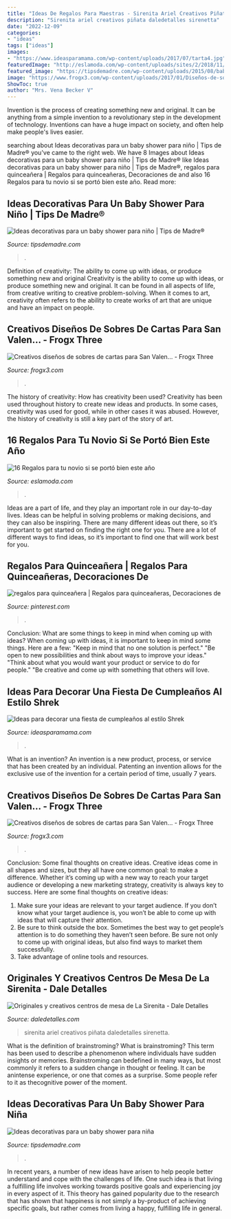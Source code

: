 ```yaml
---
title: "Ideas De Regalos Para Maestras - Sirenita Ariel Creativos Piñata Daledetalles Sirenetta"
description: "Sirenita ariel creativos piñata daledetalles sirenetta"
date: "2022-12-09"
categories:
- "ideas"
tags: ["ideas"]
images:
- "https://www.ideasparamama.com/wp-content/uploads/2017/07/tarta4.jpg"
featuredImage: "http://eslamoda.com/wp-content/uploads/sites/2/2018/11/regalos-lindos-para-tu-novio-1.jpg"
featured_image: "https://tipsdemadre.com/wp-content/uploads/2015/08/babyshower-postre-regalo.jpg"
image: "https://www.frogx3.com/wp-content/uploads/2017/01/Diseños-de-sobres-para-san-valentin-8.jpg"
ShowToc: true
author: "Mrs. Vena Becker V"
---
```



Invention is the process of creating something new and original. It can be anything from a simple invention to a revolutionary step in the development of technology. Inventions can have a huge impact on society, and often help make people's lives easier.

	

		
searching about Ideas decorativas para un baby shower para niño | Tips de Madre® you've came to the right web. We have 8 Images about Ideas decorativas para un baby shower para niño | Tips de Madre® like Ideas decorativas para un baby shower para niño | Tips de Madre®, regalos para quinceañera | Regalos para quinceañeras, Decoraciones de and also 16 Regalos para tu novio si se portó bien este año. Read more:
		
    
## Ideas Decorativas Para Un Baby Shower Para Niño | Tips De Madre®

<img loading=lazy src="https://tipsdemadre.com/wp-content/uploads/2015/08/babyshower-postre-regalo.jpg" onerror="this.onerror=null;this.src='https://tse2.mm.bing.net/th?id=OIP.cqUkaGGP9YG_FDhWVUMizQHaPF&amp;pid=15.1';" alt="Ideas decorativas para un baby shower para niño | Tips de Madre®">

_Source: tipsdemadre.com_

>. 

	

Definition of creativity: The ability to come up with ideas, or produce something new and original
Creativity is the ability to come up with ideas, or produce something new and original. It can be found in all aspects of life, from creative writing to creative problem-solving. When it comes to art, creativity often refers to the ability to create works of art that are unique and have an impact on people.

    
## Creativos Diseños De Sobres De Cartas Para San Valen... - Frogx Three

<img loading=lazy src="https://www.frogx3.com/wp-content/uploads/2017/01/Diseños-de-sobres-para-san-valentin-5.jpg" onerror="this.onerror=null;this.src='https://tse3.mm.bing.net/th?id=OIP.EGab8P1qz86an2EbAO0xfwHaLQ&amp;pid=15.1';" alt="Creativos diseños de sobres de cartas para San Valen... - Frogx Three">

_Source: frogx3.com_

>. 

	

The history of creativity: How has creativity been used?
Creativity has been used throughout history to create new ideas and products. In some cases, creativity was used for good, while in other cases it was abused. However, the history of creativity is still a key part of the story of art.

    
## 16 Regalos Para Tu Novio Si Se Portó Bien Este Año

<img loading=lazy src="http://eslamoda.com/wp-content/uploads/sites/2/2018/11/regalos-lindos-para-tu-novio-1.jpg" onerror="this.onerror=null;this.src='https://tse1.mm.bing.net/th?id=OIP.Onaf1mWtJs1ROXxLmv5EmAHaJ4&amp;pid=15.1';" alt="16 Regalos para tu novio si se portó bien este año">

_Source: eslamoda.com_

>. 

	

Ideas are a part of life, and they play an important role in our day-to-day lives. Ideas can be helpful in solving problems or making decisions, and they can also be inspiring. There are many different ideas out there, so it’s important to get started on finding the right one for you. There are a lot of different ways to find ideas, so it’s important to find one that will work best for you.

    
## Regalos Para Quinceañera | Regalos Para Quinceañeras, Decoraciones De

<img loading=lazy src="https://i.pinimg.com/736x/a1/3f/9f/a13f9f5bc368f1dc004255c668dabb3f.jpg" onerror="this.onerror=null;this.src='https://tse3.mm.bing.net/th?id=OIP.iB1YtbrpU0RUIIXXvGoHKQHaJ4&amp;pid=15.1';" alt="regalos para quinceañera | Regalos para quinceañeras, Decoraciones de">

_Source: pinterest.com_

>. 

	

Conclusion: What are some things to keep in mind when coming up with ideas?
When coming up with ideas, it is important to keep in mind some things. Here are a few:
"Keep in mind that no one solution is perfect."
"Be open to new possibilities and think about ways to improve your ideas."
"Think about what you would want your product or service to do for people."
"Be creative and come up with something that others will love.

    
## Ideas Para Decorar Una Fiesta De Cumpleaños Al Estilo Shrek

<img loading=lazy src="https://www.ideasparamama.com/wp-content/uploads/2017/07/tarta4.jpg" onerror="this.onerror=null;this.src='https://tse3.mm.bing.net/th?id=OIP.lGvSkj8vfFAB6txzfUs44wAAAA&amp;pid=15.1';" alt="Ideas para decorar una fiesta de cumpleaños al estilo Shrek">

_Source: ideasparamama.com_

>. 

	

What is an invention?
An invention is a new product, process, or service that has been created by an individual. Patenting an invention allows for the exclusive use of the invention for a certain period of time, usually 7 years.

    
## Creativos Diseños De Sobres De Cartas Para San Valen... - Frogx Three

<img loading=lazy src="https://www.frogx3.com/wp-content/uploads/2017/01/Diseños-de-sobres-para-san-valentin-8.jpg" onerror="this.onerror=null;this.src='https://tse2.mm.bing.net/th?id=OIP.y7xBsouxLdX09BkMEKxVLwAAAA&amp;pid=15.1';" alt="Creativos diseños de sobres de cartas para San Valen... - Frogx Three">

_Source: frogx3.com_

>. 

	

Conclusion: Some final thoughts on creative ideas.
Creative ideas come in all shapes and sizes, but they all have one common goal: to make a difference. Whether it’s coming up with a new way to reach your target audience or developing a new marketing strategy, creativity is always key to success. Here are some final thoughts on creative ideas: 
1. Make sure your ideas are relevant to your target audience. If you don’t know what your target audience is, you won’t be able to come up with ideas that will capture their attention. 
2. Be sure to think outside the box. Sometimes the best way to get people’s attention is to do something they haven’t seen before. Be sure not only to come up with original ideas, but also find ways to market them successfully. 
3. Take advantage of online tools and resources.

    
## Originales Y Creativos Centros De Mesa De La Sirenita - Dale Detalles

<img loading=lazy src="https://i1.wp.com/www.daledetalles.com/wp-content/uploads/2016/08/centro-de-mesa-sirenita4.jpg?resize=497%2C717" onerror="this.onerror=null;this.src='https://tse4.mm.bing.net/th?id=OIP.g9N-G2EtBRnCi15Idlp9SQHaKr&amp;pid=15.1';" alt="Originales y creativos centros de mesa de La Sirenita - Dale Detalles">

_Source: daledetalles.com_

>sirenita ariel creativos piñata daledetalles sirenetta. 

	

What is the definition of brainstroming?
What is brainstroming? This term has been used to describe a phenomenon where individuals have sudden insights or memories. Brainstroming can bedefined in many ways, but most commonly it refers to a sudden change in thought or feeling. It can be anintense experience, or one that comes as a surprise. Some people refer to it as thecognitive power of the moment.

    
## Ideas Decorativas Para Un Baby Shower Para Niña

<img loading=lazy src="http://tipsdemadre.com/wp-content/uploads/2015/07/regalobabyshowernina.jpg" onerror="this.onerror=null;this.src='https://tse1.mm.bing.net/th?id=OIP.9eAKuuvhwcGYaJupbvwxtwHaLG&amp;pid=15.1';" alt="Ideas decorativas para un baby shower para niña">

_Source: tipsdemadre.com_

>. 

	

In recent years, a number of new ideas have arisen to help people better understand and cope with the challenges of life. One such idea is that living a fulfilling life involves working towards positive goals and experiencing joy in every aspect of it. This theory has gained popularity due to the research that has shown that happiness is not simply a by-product of achieving specific goals, but rather comes from living a happy, fulfilling life in general.

